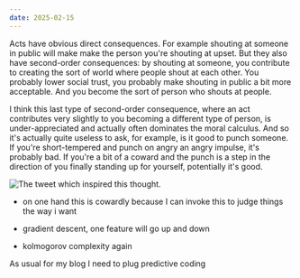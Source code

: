 ```yaml
---
date: 2025-02-15
---
```

Acts have obvious direct consequences. For example shouting at someone in public will make make the person you're shouting at upset. But they also have second-order consequences: by shouting at someone, you contribute to creating the sort of world where people shout at each other. You probably lower social trust, you probably make shouting in public a bit more acceptable. And you become the sort of person who shouts at people.

I think this last type of second-order consequence, where an act contributes very slightly to you becoming a different type of person, is under-appreciated and actually often dominates the moral calculus. And so it's actually quite useless to ask, for example, is it good to punch someone. If you're short-tempered and punch on angry an angry impulse, it's probably bad. If you're a bit of a coward and the punch is a step in the direction of you finally standing up for yourself, potentially it's good. 

![](images/file-20250215095306320.png "The tweet which inspired this thought.")



- on one hand this is cowardly because I can invoke this to judge things the way i want

- gradient descent, one feature will go up and down

- kolmogorov complexity again

As usual for my blog I need to plug predictive coding